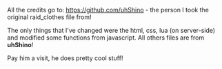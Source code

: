 All the credits go to: https://github.com/uhShino - the person I took the original raid_clothes file from!

The only things that I've changed were the html, css, lua (on server-side) and modified some functions from javascript.
All others files are from **uhShino**!



Pay him a visit, he does pretty cool stuff!
